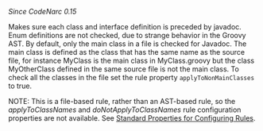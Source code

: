 
*Since CodeNarc 0.15*

Makes sure each class and interface definition is preceded by javadoc. Enum definitions are not checked, due to strange
behavior in the Groovy AST. By default, only the main class in a file is checked for Javadoc. The main class is defined as
the class that has the same name as the source file, for instance MyClass is the main class in MyClass.groovy but the class
MyOtherClass defined in the same source file is not the main class. To check all the classes in the file set the rule
property `applyToNonMainClasses` to true.

NOTE: This is a file-based rule, rather than an AST-based rule, so the *applyToClassNames* and
*doNotApplyToClassNames* rule configuration properties are not available. See
[Standard Properties for Configuring Rules](./codenarc-configuring-rules.html#standard-properties-for-configuring-rules).
